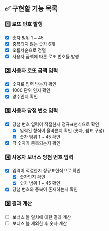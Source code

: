 ## ✅ 구현할 기능 목록
### 1️⃣ 로또 번호 발행
- [x] 숫자 범위 1 ~ 45
- [x] 중복되지 않는 숫자 6개
- [x] 오름차순으로 정렬
- [x] 사용자 금액에 따른 로또 번호들 발행

### 2️⃣ 사용자 로또 금액 입력
- [x] 숫자로 입력 받는지 확인 
- [x] 1000 단위 인지 확인
- [x] 양수인지 확인 

### 3️⃣ 사용자 당첨 번호 입력  
- [x] 당첨 번호 입력이 적절한지 정규표현식으로 확인
  - [x] 입력된 형식이 올바른지 확인 (숫자, 쉼표 구성)
  - [x] 숫자 범위 1 ~ 45 확인
- [x] 각 숫자가 중복되는지 확인

### 4️⃣ 사용자 보너스 당첨 번호 입력
- [x] 입력이 적절한지 정규표현식으로 확인
  - [x] 숫자인지 확인
  - [x] 숫자 범위 1 ~ 45 확인
- [x] 당첨 번호와 중복이 존재하는지 확인 

### 5️⃣ 결과 계산
- [ ] 보너스 볼 일치에 대한 결과 계산
- [ ] 보너스 볼 제외한 후 숫자 계산
